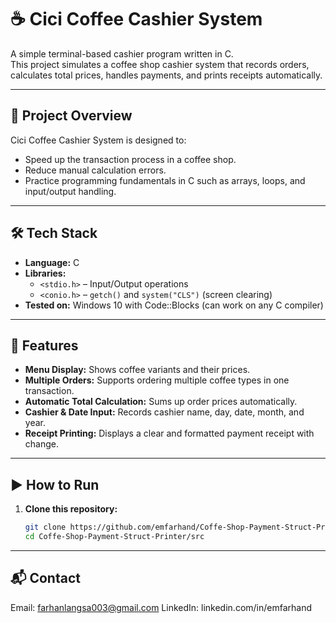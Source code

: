 # ☕ Cici Coffee Cashier System

A simple terminal-based cashier program written in C.  
This project simulates a coffee shop cashier system that records orders, calculates total prices, handles payments, and prints receipts automatically.

---

## 📌 Project Overview

Cici Coffee Cashier System is designed to:

- Speed up the transaction process in a coffee shop.
- Reduce manual calculation errors.
- Practice programming fundamentals in C such as arrays, loops, and input/output handling.

---

## 🛠️ Tech Stack

- **Language:** C
- **Libraries:**
  - `<stdio.h>` – Input/Output operations
  - `<conio.h>` – `getch()` and `system("CLS")` (screen clearing)
- **Tested on:** Windows 10 with Code::Blocks (can work on any C compiler)

---

## 🎯 Features

- **Menu Display:** Shows coffee variants and their prices.
- **Multiple Orders:** Supports ordering multiple coffee types in one transaction.
- **Automatic Total Calculation:** Sums up order prices automatically.
- **Cashier & Date Input:** Records cashier name, day, date, month, and year.
- **Receipt Printing:** Displays a clear and formatted payment receipt with change.

---

## ▶️ How to Run

1. **Clone this repository:**
   ```bash
   git clone https://github.com/emfarhand/Coffe-Shop-Payment-Struct-Printer.git
   cd Coffe-Shop-Payment-Struct-Printer/src
   ```

---

## 📬 Contact

Email: farhanlangsa003@gmail.com
LinkedIn: linkedin.com/in/emfarhand
